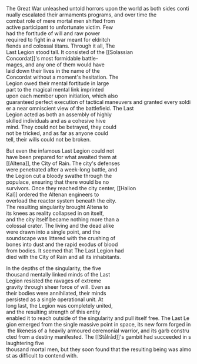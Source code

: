 The Great War unleashed untold horrors upon the world as both sides continually escalated their armaments programs, and over time the combat role of mere mortal men shifted from active participant to unfortunate victim. Few had the fortitude of will and raw power required to fight in a war meant for eldritch fiends and colossal titans. Through it all, The Last Legion stood tall. It consisted of the [[Solassian Concordat]]'s most formidable battle-mages, and any one of them would have laid down their lives in the name of the Concordat without a moment's hesitation. The Legion owed their mental fortitude in large part to the magical mental link imprinted upon each member upon initiation, which also guaranteed perfect execution of tactical maneuvers and granted every soldier a near omniscient view of the battlefield. The Last Legion acted as both an assembly of highly skilled individuals and as a cohesive hive mind. They could not be betrayed, they could not be tricked, and as far as anyone could tell, their wills could not be broken.

But even the infamous Last Legion could not have been prepared for what awaited them at [[Altena]], the City of Rain. The city's defenses were penetrated after a week-long battle, and the Legion cut a bloody swathe through the populace, ensuring that there would be no survivors. Once they reached the city center, [[Halion Kal]] ordered the Altenan engineers to overload the reactor system beneath the city. The resulting singularity brought Altena to its knees as reality collapsed in on itself, and the city itself became nothing more than a colossal crater. The living and the dead alike were drawn into a single point, and the soundscape was littered with the crushing of bones into dust and the rapid exodus of blood from bodies. It seemed that The Last Legion had died with the City of Rain and all its inhabitants.

In the depths of the singularity, the five thousand mentally linked minds of the Last Legion resisted the ravages of extreme gravity through sheer force of will. Even as their bodies were annihilated, their minds persisted as a single operational unit. At long last, the Legion was completely united, and the resulting strength of this entity enabled it to reach outside of the singularity and pull itself free. The Last Legion emerged from the single massive point in space, its new form forged in the likeness of a heavily armoured ceremonial warrior, and its garb constructed from a destiny manifested. The [[Stålråd]]'s gambit had succeeded in slaughtering five thousand mortal men, but they soon found that the resulting being was almost as difficult to contend with.